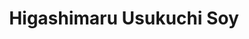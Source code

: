 ---
title: Higashimaru Usukuchi Soy
price: $82.36
description: Phasellus sit amet erat. Nulla tempus. Vivamus in felis eu sapien cursus vestibulum.
image: https://dummyimage.com/100x250.png/5fa2dd/ffffff
---